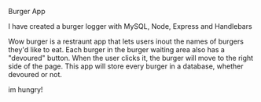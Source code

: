 Burger App

I have created a burger logger with MySQL, Node, Express and Handlebars

Wow burger is a restraunt app that lets users inout the names of burgers they'd like to eat.
Each burger in the burger waiting area also has a "devoured" button. When the user clicks it, the burger will move to the right side of the page. This app will store every burger in a database, whether devoured or not.

im hungry!
